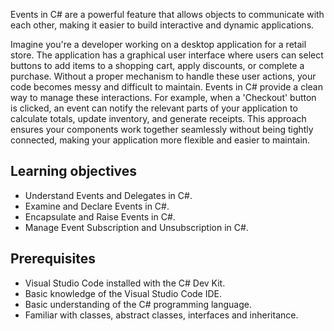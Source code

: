 Events in C# are a powerful feature that allows objects to communicate with each other, making it easier to build interactive and dynamic applications.

Imagine you're a developer working on a desktop application for a retail store. The application has a graphical user interface where users can select buttons to add items to a shopping cart, apply discounts, or complete a purchase. Without a proper mechanism to handle these user actions, your code becomes messy and difficult to maintain. Events in C# provide a clean way to manage these interactions. For example, when a 'Checkout' button is clicked, an event can notify the relevant parts of your application to calculate totals, update inventory, and generate receipts. This approach ensures your components work together seamlessly without being tightly connected, making your application more flexible and easier to maintain.

## Learning objectives

- Understand Events and Delegates in C#.
- Examine and Declare Events in C#.
- Encapsulate and Raise Events in C#.
- Manage Event Subscription and Unsubscription in C#.

## Prerequisites

- Visual Studio Code installed with the C# Dev Kit.
- Basic knowledge of the Visual Studio Code IDE.
- Basic understanding of the C# programming language.
- Familiar with classes, abstract classes, interfaces and inheritance.

